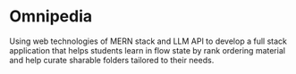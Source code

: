 # Omnipedia
Using web technologies of MERN stack and LLM API to develop a full stack application that helps students learn in flow state by rank ordering material and help curate sharable folders tailored to their needs.
